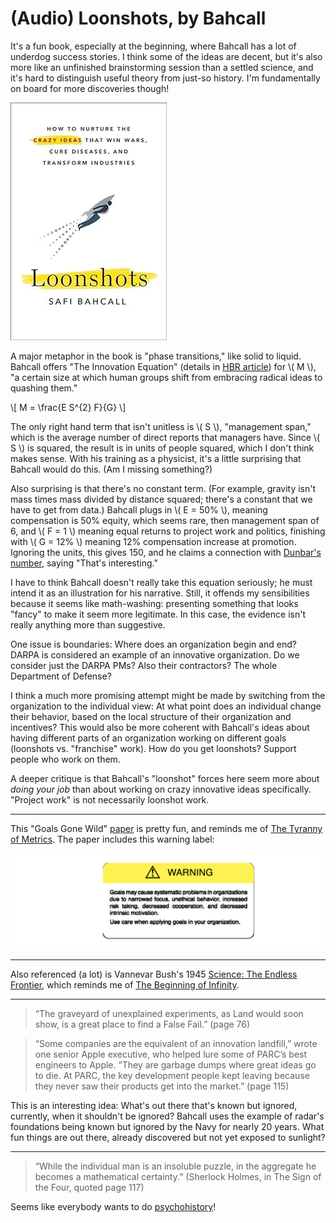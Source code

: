 # (Audio) Loonshots, by Bahcall

It's a fun book, especially at the beginning, where Bahcall has a lot
of underdog success stories. I think some of the ideas are decent, but
it's also more like an unfinished brainstorming session than a settled
science, and it's hard to distinguish useful theory from just-so
history. I'm fundamentally on board for more discoveries though!


![cover](cover.jpg)


A major metaphor in the book is "phase transitions," like solid to
liquid. Bahcall offers "The Innovation Equation" (details in
[HBR article][]) for \\( M \\), "a certain size at which human groups
shift from embracing radical ideas to quashing them."

[HBR article]: https://hbr.org/2019/03/the-innovation-equation "The Innovation Equation"


\\[ M = \frac{E S^{2} F}{G} \\]


The only right hand term that isn't unitless is \\( S \\), "management
span," which is the average number of direct reports that managers
have. Since \\( S \\) is squared, the result is in units of people
squared, which I don't think makes sense. With his training as a
physicist, it's a little surprising that Bahcall would do this. (Am I
missing something?)


Also surprising is that there's no constant term. (For example,
gravity isn't mass times mass divided by distance squared; there's a
constant that we have to get from data.) Bahcall plugs in \\( E = 50\%
\\), meaning compensation is 50% equity, which seems rare, then
management span of 6, and \\( F = 1 \\) meaning equal returns to
project work and politics, finishing with \\( G = 12\% \\) meaning 12%
compensation increase at promotion. Ignoring the units, this gives
150, and he claims a connection with [Dunbar's number][], saying
"That's interesting."

[Dunbar's number]: https://en.wikipedia.org/wiki/Dunbar%27s_number "Wikipedia: Dunbar's number"


I have to think Bahcall doesn't really take this equation seriously;
he must intend it as an illustration for his narrative. Still, it
offends my sensibilities because it seems like math-washing:
presenting something that looks "fancy" to make it seem more
legitimate. In this case, the evidence isn't really anything more than
suggestive.


One issue is boundaries: Where does an organization begin and end?
DARPA is considered an example of an innovative organization. Do we
consider just the DARPA PMs? Also their contractors? The whole
Department of Defense?


I think a much more promising attempt might be made by switching from
the organization to the individual view: At what point does an
individual change their behavior, based on the local structure of
their organization and incentives? This would also be more coherent
with Bahcall's ideas about having different parts of an organization
working on different goals (loonshots vs. "franchise" work). How do
you get loonshots? Support people who work on them.


A deeper critique is that Bahcall's "loonshot" forces here seem more
about _doing your job_ than about working on crazy innovative ideas
specifically. "Project work" is not necessarily loonshot work.


---

This "Goals Gone Wild" [paper][] is pretty fun, and reminds me of
[The Tyranny of Metrics][]. The paper includes this warning label:

[paper]: https://www.hbs.edu/ris/Publication%20Files/09-083.pdf
[The Tyranny of Metrics]: /20200425-tyranny_of_metrics_by_muller/ "The Tyranny of Metrics, by Muller"

![warning](warning.png)


---

Also referenced (a lot) is Vannevar Bush's 1945
[Science: The Endless Frontier][], which reminds me of
[The Beginning of Infinity][].

[Science: The Endless Frontier]: https://www.nsf.gov/about/history/vbush1945.htm
[The Beginning of Infinity]: /20220410-beginning_of_infinity_by_deutsch/ "The Beginning of Infinity, by Deutsch"


---

> “The graveyard of unexplained experiments, as Land would soon show,
> is a great place to find a False Fail.” (page 76)

> “Some companies are the equivalent of an innovation landfill,” wrote
> one senior Apple executive, who helped lure some of PARC’s best
> engineers to Apple. “They are garbage dumps where great ideas go to
> die. At PARC, the key development people kept leaving because they
> never saw their products get into the market.” (page 115)

This is an interesting idea: What's out there that's known but
ignored, currently, when it shouldn't be ignored? Bahcall uses the
example of radar's foundations being known but ignored by the Navy for
nearly 20 years. What fun things are out there, already discovered but
not yet exposed to sunlight?


---

> “While the individual man is an insoluble puzzle, in the aggregate
> he becomes a mathematical certainty.” (Sherlock Holmes, in The Sign
> of the Four, quoted page 117)

Seems like everybody wants to do [psychohistory][]!

[psychohistory]: /20200714-foundation_trilogy/ "Asimov's Foundation trilogy"

